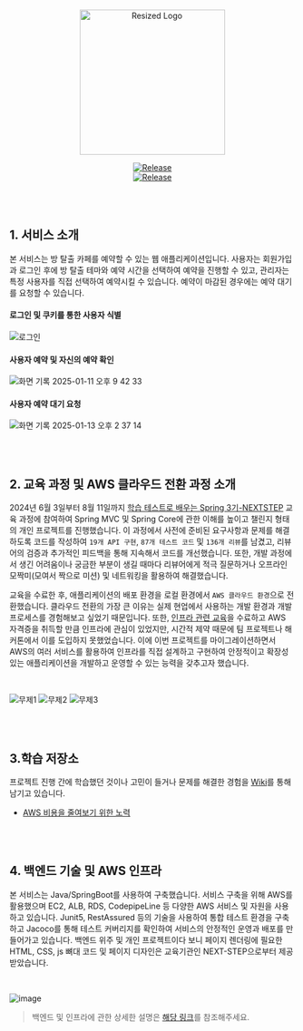 <br>

<p align="center">
 <img src="https://github.com/user-attachments/assets/42a87114-ccf9-4ec6-bc20-b784a862c62f" alt="Resized Logo" width="256">
</p>

<p align="center">
 <a href="https://www.roomescape.me" rel="nofollow"><img src="https://camo.githubusercontent.com/b34bcbadf151fc946861cf752e6a40abf6deec97dbd383a60f09dacea273cf0e/68747470733a2f2f696d672e736869656c64732e696f2f62616467652f2d2546302539462539332538365f5765625f536572766963652d626c7565" alt="Release" data-canonical-src="https://img.shields.io/badge/-%F0%9F%93%86_Web_Service-blue" style="max-width: 100%;"></a> 
 <br>
 <a href="https://github.com/spring-roomescape-migration/spring-roomescape-migration/releases/tag/v0.8.0">
  <img src="https://img.shields.io/badge/%E2%9C%A8%20release-v0.8.0-brightgreen" alt="Release">
 </a>
</p>

<br>
<br>

## **1. 서비스 소개**
본 서비스는 방 탈출 카페를 예약할 수 있는 웹 애플리케이션입니다. 사용자는 회원가입과 로그인 후에 방 탈출 테마와 예약 시간을 선택하여 예약을 진행할 수 있고, 관리자는 특정 사용자를 직접 선택하여 예약시킬 수 있습니다. 예약이 마감된 경우에는 예약 대기를 요청할 수 있습니다.


#### 로그인 및 쿠키를 통한 사용자 식별
![로그인](https://github.com/user-attachments/assets/2e5eef96-1a3a-4c0f-b60e-0c3a4ff941fe)

#### 사용자 예약 및 자신의 예약 확인
![화면 기록 2025-01-11 오후 9 42 33](https://github.com/user-attachments/assets/93d38a3c-e765-4996-bbc5-d4d9fd4f1b41)

#### 사용자 예약 대기 요청
![화면 기록 2025-01-13 오후 2 37 14](https://github.com/user-attachments/assets/d316c84a-7993-4045-9670-2701c8d030cc)

<br>
<br>

## **2. 교육 과정 및 AWS 클라우드 전환 과정 소개**
2024년 6월 3일부터 8월 11일까지 [학습 테스트로 배우는 Spring 3기-NEXTSTEP](https://edu.nextstep.camp/s/OiPrZU5t) 
 교육 과정에 참여하여 Spring MVC 및 Spring Core에 관한 이해를 높이고 챌린지 형태의 개인 프로젝트를 진행했습니다. 이 과정에서 사전에 준비된 요구사항과 문제를 해결하도록 코드를 작성하여 `19개 API 구현`, `87개 테스트 코드` 및 `136개 리뷰`를 남겼고, 리뷰어의 검증과 추가적인 피드백을 통해 지속해서 코드를 개선했습니다. 또한, 개발 과정에서 생긴 어려움이나 궁금한 부분이 생길 때마다 리뷰어에게 적극 질문하거나 오프라인 모짝미(모여서 짝으로 미션) 및 네트워킹을 활용하여 해결했습니다.

교육을 수료한 후, 애플리케이션의 배포 환경을 로컬 환경에서 `AWS 클라우드 환경`으로 전환했습니다. 클라우드 전환의 가장 큰 이유는 실제 현업에서 사용하는 개발 환경과 개발 프로세스를 경험해보고 싶었기 때문입니다. 또한, [인프라 관련 교육](https://edu.nextstep.camp/s/WVWWBg6X)을 수료하고 AWS 자격증을 취득할 만큼 인프라에 관심이 있었지만, 시간적 제약 때문에 팀 프로젝트나 해커톤에서 이를 도입하지 못했었습니다. 이에 이번 프로젝트를 마이그레이션하면서 AWS의 여러 서비스를 활용하여 인프라를 직접 설계하고 구현하여 안정적이고 확장성 있는 애플리케이션을 개발하고 운영할 수 있는 능력을 갖추고자 했습니다.

<br>


![무제1](https://github.com/user-attachments/assets/545b3bb7-5879-4d7a-8c75-e6b4a0704990)
![무제2](https://github.com/user-attachments/assets/1fd8f2d3-031b-43b7-84b2-b9d413fdc09c)
![무제3](https://github.com/user-attachments/assets/628021b6-d166-4146-a74c-01e11a93bb1c)



<br>
<br>

## **3.학습 저장소**
프로젝트 진행 간에 학습했던 것이나 고민이 들거나 문제를 해결한 경험을 [Wiki](https://github.com/spring-roomescape-migration/spring-roomescape-migration/wiki)를 통해 남기고 있습니다.

* [AWS 비용을 줄여보기 위한 노력](https://github.com/spring-roomescape-migration/spring-roomescape-migration/wiki/AWS-%EB%B9%84%EC%9A%A9%EC%9D%84-%EC%A4%84%EC%97%AC%EB%B3%B4%EA%B8%B0-%EC%9C%84%ED%95%9C-%EB%85%B8%EB%A0%A5)

<br>
<br>

## **4. 백엔드 기술 및 AWS 인프라**
본 서비스는 Java/SpringBoot를 사용하여 구축했습니다. 서비스 구축을 위해 AWS를 활용했으며 EC2, ALB, RDS, CodepipeLine 등 다양한 AWS 서비스 및 자원을 사용하고 있습니다. Junit5, RestAssured 등의 기술을 사용하여 통합 테스트 환경을 구축하고 Jacoco를 통해 테스트 커버리지를 확인하여 서비스의 안정적인 운영과 배포를 만들어가고 있습니다. 백엔드 위주 및 개인 프로젝트이다 보니 페이지 렌더링에 필요한 HTML, CSS, js 뼈대 코드 및 페이지 디자인은 교육기관인 NEXT-STEP으로부터 제공받았습니다.


<br>

![image](https://github.com/user-attachments/assets/7345985e-4d0b-4277-98e1-ee8471beca19)



> 백엔드 및 인프라에 관한 상세한 설명은 [해당 링크](https://github.com/spring-roomescape-migration/spring-roomescape-migration)를 참조해주세요.

<br>
<br>
